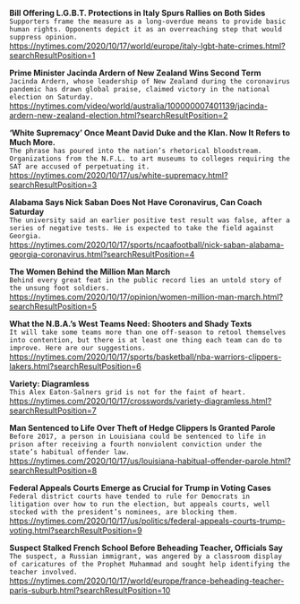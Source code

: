 **Bill Offering L.G.B.T. Protections in Italy Spurs Rallies on Both Sides**\
`Supporters frame the measure as a long-overdue means to provide basic human rights. Opponents depict it as an overreaching step that would suppress opinion.`\
https://nytimes.com/2020/10/17/world/europe/italy-lgbt-hate-crimes.html?searchResultPosition=1

**Prime Minister Jacinda Ardern of New Zealand Wins Second Term**\
`Jacinda Ardern, whose leadership of New Zealand during the coronavirus pandemic has drawn global praise, claimed victory in the national election on Saturday.`\
https://nytimes.com/video/world/australia/100000007401139/jacinda-ardern-new-zealand-election.html?searchResultPosition=2

**‘White Supremacy’ Once Meant David Duke and the Klan. Now It Refers to Much More.**\
`The phrase has poured into the nation’s rhetorical bloodstream. Organizations from the N.F.L. to art museums to colleges requiring the SAT are accused of perpetuating it.`\
https://nytimes.com/2020/10/17/us/white-supremacy.html?searchResultPosition=3

**Alabama Says Nick Saban Does Not Have Coronavirus, Can Coach Saturday**\
`The university said an earlier positive test result was false, after a series of negative tests. He is expected to take the field against Georgia.`\
https://nytimes.com/2020/10/17/sports/ncaafootball/nick-saban-alabama-georgia-coronavirus.html?searchResultPosition=4

**The Women Behind the Million Man March**\
`Behind every great feat in the public record lies an untold story of the unsung foot soldiers.`\
https://nytimes.com/2020/10/17/opinion/women-million-man-march.html?searchResultPosition=5

**What the N.B.A.’s West Teams Need: Shooters and Shady Texts**\
`It will take some teams more than one off-season to retool themselves into contention, but there is at least one thing each team can do to improve. Here are our suggestions.`\
https://nytimes.com/2020/10/17/sports/basketball/nba-warriors-clippers-lakers.html?searchResultPosition=6

**Variety: Diagramless**\
`This Alex Eaton-Salners grid is not for the faint of heart.`\
https://nytimes.com/2020/10/17/crosswords/variety-diagramless.html?searchResultPosition=7

**Man Sentenced to Life Over Theft of Hedge Clippers Is Granted Parole**\
`Before 2017, a person in Louisiana could be sentenced to life in prison after receiving a fourth nonviolent conviction under the state’s habitual offender law.`\
https://nytimes.com/2020/10/17/us/louisiana-habitual-offender-parole.html?searchResultPosition=8

**Federal Appeals Courts Emerge as Crucial for Trump in Voting Cases**\
`Federal district courts have tended to rule for Democrats in litigation over how to run the election, but appeals courts, well stocked with the president’s nominees, are blocking them.`\
https://nytimes.com/2020/10/17/us/politics/federal-appeals-courts-trump-voting.html?searchResultPosition=9

**Suspect Stalked French School Before Beheading Teacher, Officials Say**\
`The suspect, a Russian immigrant, was angered by a classroom display of caricatures of the Prophet Muhammad and sought help identifying the teacher involved.`\
https://nytimes.com/2020/10/17/world/europe/france-beheading-teacher-paris-suburb.html?searchResultPosition=10

